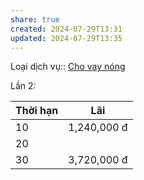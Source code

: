 ```yaml
---
share: true
created: 2024-07-29T13:31
updated: 2024-07-29T13:35
---
```

Loại dịch vụ:: [Cho vay nóng](Cho%20vay%20n%C3%B3ng.md)

Lần 2:

| Thời hạn | Lãi         |
| -------- | ----------- |
| 10       | 1,240,000 đ |
| 20       |             |
| 30       | 3,720,000 đ |
